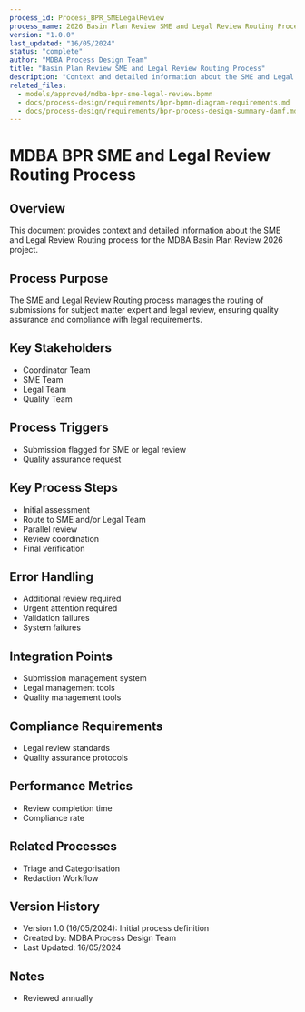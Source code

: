 ```yaml
---
process_id: Process_BPR_SMELegalReview
process_name: 2026 Basin Plan Review SME and Legal Review Routing Process
version: "1.0.0"
last_updated: "16/05/2024"
status: "complete"
author: "MDBA Process Design Team"
title: "Basin Plan Review SME and Legal Review Routing Process"
description: "Context and detailed information about the SME and Legal Review Routing process for the Basin Plan Review 2026 project"
related_files:
  - models/approved/mdba-bpr-sme-legal-review.bpmn
  - docs/process-design/requirements/bpr-bpmn-diagram-requirements.md
  - docs/process-design/requirements/bpr-process-design-summary-damf.md
---
```


# MDBA BPR SME and Legal Review Routing Process

## Overview
This document provides context and detailed information about the SME and Legal Review Routing process for the MDBA Basin Plan Review 2026 project.

## Process Purpose
The SME and Legal Review Routing process manages the routing of submissions for subject matter expert and legal review, ensuring quality assurance and compliance with legal requirements.

## Key Stakeholders
- Coordinator Team
- SME Team
- Legal Team
- Quality Team

## Process Triggers
- Submission flagged for SME or legal review
- Quality assurance request

## Key Process Steps
- Initial assessment
- Route to SME and/or Legal Team
- Parallel review
- Review coordination
- Final verification

## Error Handling
- Additional review required
- Urgent attention required
- Validation failures
- System failures

## Integration Points
- Submission management system
- Legal management tools
- Quality management tools

## Compliance Requirements
- Legal review standards
- Quality assurance protocols

## Performance Metrics
- Review completion time
- Compliance rate

## Related Processes
- Triage and Categorisation
- Redaction Workflow

## Version History
- Version 1.0 (16/05/2024): Initial process definition
- Created by: MDBA Process Design Team
- Last Updated: 16/05/2024

## Notes
- Reviewed annually 